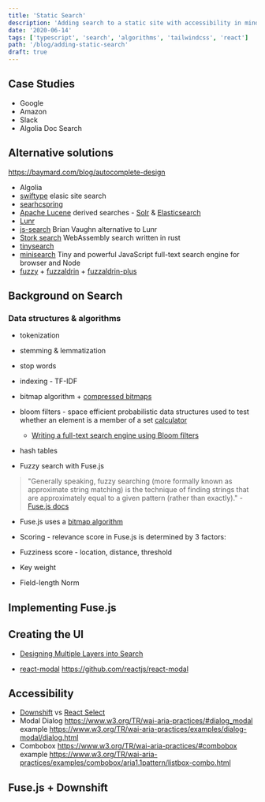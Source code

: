 ```yaml
---
title: 'Static Search'
description: 'Adding search to a static site with accessibility in mind using Fuse.js and Downshift'
date: '2020-06-14'
tags: ['typescript', 'search', 'algorithms', 'tailwindcss', 'react']
path: '/blog/adding-static-search'
draft: true
---
```


## Case Studies

- Google
- Amazon
- Slack
- Algolia Doc Search

## Alternative solutions

https://baymard.com/blog/autocomplete-design

- Algolia
- [swiftype](https://swiftype.com/) elasic site search
- [searhcspring](https://searchspring.com/)
- [Apache Lucene](https://lucene.apache.org/) derived searches - [Solr](https://lucene.apache.org/solr/) & [Elasticsearch](https://www.elastic.co/elasticsearch/)
- [Lunr](https://lunrjs.com/)
- [js-search](https://github.com/bvaughn/js-search) Brian Vaughn alternative to Lunr
- [Stork search](https://github.com/jameslittle230/stork) WebAssembly search written in rust
- [tinysearch](https://github.com/mre/tinysearch)
- [minisearch](https://github.com/lucaong/minisearch) Tiny and powerful JavaScript full-text search engine for browser and Node
- [fuzzy](https://github.com/mattyork/fuzzy) + [fuzzaldrin](https://github.com/atom/fuzzaldrin) + [fuzzaldrin-plus](https://github.com/jeancroy/fuzz-aldrin-plus)

## Background on Search

### Data structures & algorithms

- tokenization
- stemming & lemmatization
- stop words
- indexing - TF-IDF
- bitmap algorithm + [compressed bitmaps](https://roaringbitmap.org/)
- bloom filters - space efficient probabilistic data structures used to test whether an element is a member of a set [calculator](https://hur.st/bloomfilter/?n=1000000&p=0.01)
  - [Writing a full-text search engine using Bloom filters](https://www.stavros.io/posts/bloom-filter-search-engine/)
- hash tables

- Fuzzy search with Fuse.js

> "Generally speaking, fuzzy searching (more formally known as approximate string matching) is the technique of finding strings that are approximately equal to a given pattern (rather than exactly)." - [Fuse.js docs](https://fusejs.io/)

- Fuse.js uses a [bitmap algorithm](https://en.wikipedia.org/wiki/Bitap_algorithm)

- Scoring - relevance score in Fuse.js is determined by 3 factors:
- Fuzziness score - location, distance, threshold
- Key weight
- Field-length Norm

## Implementing Fuse.js

## Creating the UI

- [Designing Multiple Layers into Search](https://www.thoughtspot.com/thoughtspot-blog/designing-multiple-layers-search)

- [react-modal](http://reactcommunity.org/react-modal/) https://github.com/reactjs/react-modal

## Accessibility

- [Downshift](https://www.downshift-js.com/) vs [React Select](https://react-select.com/home)
- Modal Dialog https://www.w3.org/TR/wai-aria-practices/#dialog_modal
  example https://www.w3.org/TR/wai-aria-practices/examples/dialog-modal/dialog.html
- Combobox https://www.w3.org/TR/wai-aria-practices/#combobox
  example https://www.w3.org/TR/wai-aria-practices/examples/combobox/aria1.1pattern/listbox-combo.html

## Fuse.js + Downshift
